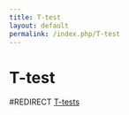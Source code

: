 ```yaml
---
title: T-test
layout: default
permalink: /index.php/T-test
---
```


# T-test

#REDIRECT [T-tests](T-tests)